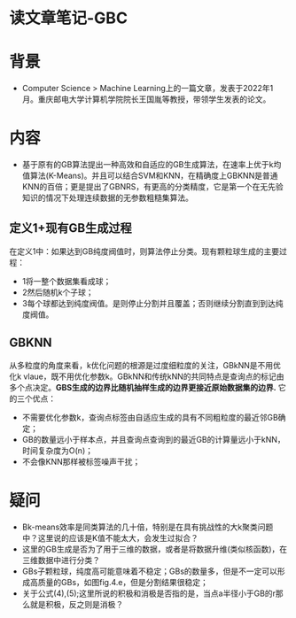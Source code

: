 # 读文章笔记-GBC
# 背景
- Computer Science > Machine Learning上的一篇文章，发表于2022年1月。重庆邮电大学计算机学院院长王国胤等教授，带领学生发表的论文。

# 内容
- 基于原有的GB算法提出一种高效和自适应的GB生成算法，在速率上优于k均值算法(K-Means)。并且可以结合SVM和KNN，在精确度上GBKNN是普通KNN的百倍；更是提出了GBNRS，有更高的分类精度，它是第一个在无先验知识的情况下处理连续数据的无参数粗糙集算法。
## 定义1+现有GB生成过程
在定义1中：如果达到GB纯度阀值时，则算法停止分类。现有颗粒球生成的主要过程：
- 1将一整个数据集看成球；
- 2然后随机k个子球；
- 3每个球都达到纯度阀值。是则停止分割并且覆盖；否则继续分割直到到达纯度阀值。

## GBKNN
从多粒度的角度来看，k优化问题的根源是过度细粒度的关注，GBkNN是不用优化k vlaue，既不用优化参数k。GBkNN和传统kNN的共同特点是查询点的标记由多个点决定。**GBS生成的边界比随机抽样生成的边界更接近原始数据集的边界.** 它的三个优点：
- 不需要优化参数k，查询点标签由自适应生成的具有不同粗粒度的最近邻GB确定；
- GB的数量远小于样本点，并且查询点查询到的最近GB的计算量远小于kNN，时间复杂度为O(n)；
- 不会像KNN那样被标签噪声干扰；

# 疑问
- Bk-means效率是同类算法的几十倍，特别是在具有挑战性的大k聚类问题中？这里说的应该是K值不能太大，会发生过拟合？
- 这里的GB生成是否为了用于三维的数据，或者是将数据升维(类似核函数)，在三维数据中进行分类？
- GBs子颗粒球，纯度高可能意味着不稳定；GBs的数量多，但是不一定可以形成高质量的GBs，如图fig.4.e，但是分割结果很稳定；
- 关于公式(4),(5);这里所说的积极和消极是否指的是，当点a半径小于GB的r那么就是积极，反之则是消极？